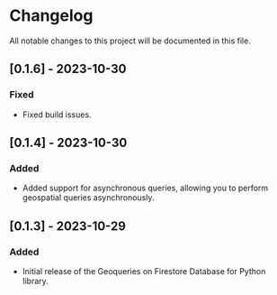 # Changelog

All notable changes to this project will be documented in this file.

## [0.1.6] - 2023-10-30

### Fixed

- Fixed build issues.

## [0.1.4] - 2023-10-30

### Added

- Added support for asynchronous queries, allowing you to perform geospatial queries asynchronously.

## [0.1.3] - 2023-10-29

### Added

- Initial release of the Geoqueries on Firestore Database for Python library.